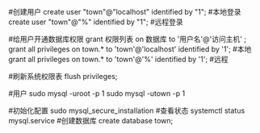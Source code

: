 #创建用户
create user "town"@"localhost" identified by "1"; #本地登录
create user "town"@"%" identified by "1"; #远程登录

#给用户开通数据库权限
grant 权限列表 on 数据库 to '用户名'@'访问主机' ;
grant all privileges on town.* to 'town'@'localhost' identified by '1'; #本地
grant all privileges on town.* to 'town'@'%' identified by '1'; #远程

#刷新系统权限表
flush privileges;

#用户
sudo mysql -uroot -p
1
sudo mysql -utown -p
1

#初始化配置
sudo mysql_secure_installation
#查看状态
systemctl status mysql.service
#创建数据库
create database town;
